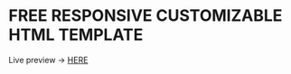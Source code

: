 # FREE RESPONSIVE CUSTOMIZABLE HTML TEMPLATE

Live preview -> [HERE](https://mihneamanolache.github.io/responsive-html-email-template/)